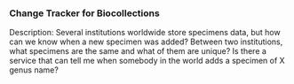 ### Change Tracker for Biocollections

Description: Several institutions worldwide store specimens data, but how can we know when a new specimen was added? 
Between two institutions, what specimens are the same and what of them are unique?
Is there a service that can tell me when somebody in the world adds a specimen of X genus name?
